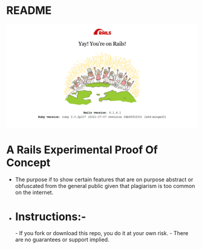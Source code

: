 # README

<img src="https://raw.githubusercontent.com/fullarray/rbRails2109229App1/master/main_image.PNG">

# A Rails Experimental Proof Of Concept
  - The purpose if to show certain features that are on purpose abstract or obfuscated from the general public given that plagiarism is too common on the internet.
  
- <h1>Instructions:- </h1> 
  - If you fork or download this repo, you do it at your own risk.
  - There are no guarantees or support implied. 